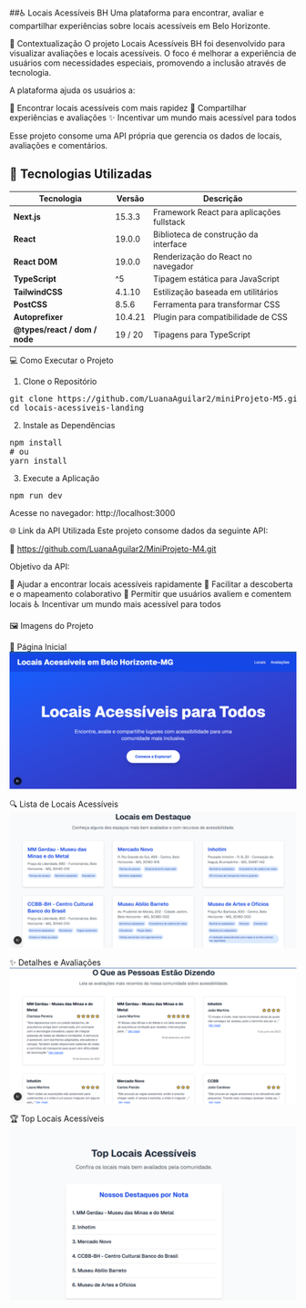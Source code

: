 ##♿ Locais Acessíveis BH
Uma plataforma para encontrar, avaliar e compartilhar experiências sobre locais acessíveis em Belo Horizonte.

📝 Contextualização
O projeto Locais Acessíveis BH foi desenvolvido para visualizar avaliações e locais acessíveis. O foco é melhorar a experiência de usuários com necessidades especiais, promovendo a inclusão através de tecnologia.

A plataforma ajuda os usuários a:

📍 Encontrar locais acessíveis com mais rapidez
💬 Compartilhar experiências e avaliações
✨ Incentivar um mundo mais acessível para todos 

Esse projeto consome uma API própria que gerencia os dados de locais, avaliações e comentários.

## 🚀 Tecnologias Utilizadas

| Tecnologia              | Versão   | Descrição                                 |
|-------------------------|----------|---------------------------------------------|
| **Next.js**             | 15.3.3   | Framework React para aplicações fullstack   |
| **React**               | 19.0.0   | Biblioteca de construção da interface       |
| **React DOM**           | 19.0.0   | Renderização do React no navegador          |
| **TypeScript**          | ^5       | Tipagem estática para JavaScript            |
| **TailwindCSS**         | 4.1.10   | Estilização baseada em utilitários          |
| **PostCSS**             | 8.5.6    | Ferramenta para transformar CSS             |
| **Autoprefixer**        | 10.4.21  | Plugin para compatibilidade de CSS          |
| **@types/react / dom / node** | 19 / 20 | Tipagens para TypeScript                |

💻 Como Executar o Projeto
1. Clone o Repositório

<pre>
git clone https://github.com/LuanaAguilar2/miniProjeto-M5.git
cd locais-acessiveis-landing
</pre>

2. Instale as Dependências

<pre>
npm install
# ou
yarn install
</pre>

3. Execute a Aplicação
<pre>
npm run dev
</pre>
Acesse no navegador: http://localhost:3000

🌐 Link da API Utilizada
Este projeto consome dados da seguinte API:

🔗 https://github.com/LuanaAguilar2/MiniProjeto-M4.git

Objetivo da API:

🧭 Ajudar a encontrar locais acessíveis rapidamente
🧠 Facilitar a descoberta e o mapeamento colaborativo
💬 Permitir que usuários avaliem e comentem locais
♿ Incentivar um mundo mais acessível para todos

🖼️ Imagens do Projeto

📍 Página Inicial
![página inicial](./locais-acessiveis-landing/public/locais-acessiveis1.png)

🔍 Lista de Locais Acessíveis
![Lista de locais](./locais-acessiveis-landing/public/locais-acessiveis2.png)

✨ Detalhes e Avaliações
![Avaliações](./locais-acessiveis-landing/public/locais-acessiveis3.png)

🏆 Top Locais Acessíveis
![Top locais acessíveis](./locais-acessiveis-landing/public/locais-acessiveis4.png)
